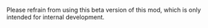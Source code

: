 Please refrain from using this beta version of this mod, which is only intended for internal development.
